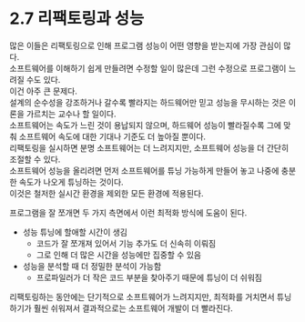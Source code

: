 # 2.7 리팩토링과 성능

많은 이들은 리팩토링으로 인해 프로그램 성능이 어떤 영향을 받는지에 가장 관심이 많다.  
소프트웨어를 이해하기 쉽게 만들려면 수정할 일이 많은데 그런 수정으로 프로그램이 느려질 수도 있다.  
이건 아주 큰 문제다.  
설계의 순수성을 강조하거나 갈수록 빨라지는 하드웨어만 믿고 성능을 무시하는 것은 이론을 가르치는 교수나 할 일이다.  
소프트웨어는 속도가 느린 것이 용납되지 않으며, 하드웨어 성능이 빨라질수록 그에 맞춰 소프트웨어 속도에 대한 기대나 기준도 더 높아질 뿐이다.  
리팩토링을 실시하면 분명 소프트웨어는 더 느려지지만, 소프트웨어 성능을 더 간단히 조절할 수 있다.  
소프트웨어 성능을 올리려면 먼저 소프트웨어를 튜닝 가능하게 만들어 놓고 나중에 충분한 속도가 나오게 튜닝하는 것이다.  
이것은 철저한 실시간 환경을 제외한 모든 환경에 적용된다.

프로그램을 잘 쪼개면 두 가지 측면에서 이런 최적화 방식에 도움이 된다.

- 성능 튜닝에 할애할 시간이 생김
  - 코드가 잘 쪼개져 있어서 기능 추가도 더 신속히 이뤄짐
  - 그로 인해 더 많은 시간을 성능에만 집중할 수 있음
- 성능을 분석할 때 더 정밀한 분석이 가능함
  - 프로파일러가 더 작은 코드 부분을 찾아주기 때문에 튜닝이 더 쉬워짐

리팩토링하는 동안에는 단기적으로 소프트웨어가 느려지지만, 최적화를 거치면서 튜닝하기가 훨씬 쉬워져서 결과적으로는 소프트웨어 개발이 더 빨라진다.

